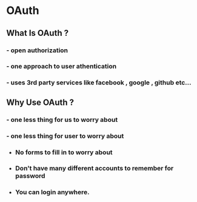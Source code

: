 # OAuth

## What Is OAuth ?
### - open authorization
### - one approach to user athentication
### - uses 3rd party services like facebook , google , github etc...

## Why Use OAuth ? 
### - one less thing for us to worry about 
### - one less thing for user to worry about 
- ### No forms to fill in to worry about 
- ### Don't have many different accounts to remember for password
- ### You can login anywhere. 




